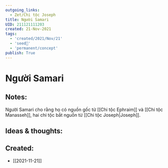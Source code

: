```yaml
---
outgoing_links:
  - Zet/Chi tộc Joseph
title: Người Samari
UID: 211121111203
created: 21-Nov-2021
tags:
  - 'created/2021/Nov/21'
  - 'seed🥜'
  - 'permanent/concept'
publish: True
---
```

# Người Samari

## Notes:
Người Samari cho rằng họ có nguồn gốc từ [[Chi tộc Ephraim]] và [[Chi tộc Manasseh]], hai chi tộc bắt nguồn từ [[Chi tộc Joseph|Joseph]].

## Ideas & thoughts:


## Created:
- [[2021-11-21]]
